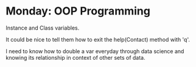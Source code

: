 # Monday: OOP Programming

Instance and Class variables.

It could be nice to tell them how to exit the help(Contact) method
with 'q'.

I need to know how to double a var everyday through data science and knowing its relationship in context of other sets of data.